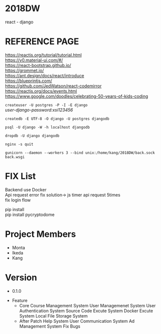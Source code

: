 # 2018DW   
react - django   
   
# REFERENCE PAGE   
https://reactjs.org/tutorial/tutorial.html   
https://v0.material-ui.com/#/   
https://react-bootstrap.github.io/   
https://grommet.io/   
https://ant.design/docs/react/introduce   
https://blueprintjs.com/   
https://github.com/JedWatson/react-codemirror   
https://reactjs.org/docs/events.html   
https://www.google.com/doodles/celebrating-50-years-of-kids-coding   
      
   
`createuser -U postgres -P -I -E django`  
*user-django-password:xsi123456*

`createdb -E UTF-8 -O django -U postgres djangodb`   

`psql -U django -W -h localhost djangodb`

`dropdb -U django djangodb`

`nginx -s quit`

`gunicorn --daemon --workers 3 --bind unix:/home/kang/2018DW/back.sock back.wsgi`

       
# FIX List   
Backend use Docker   
Api request error fix solution-> js timer api request 5times   
fix login flow      
   
pip install   
pip install pycryptodome   
   

# Project Members   
 - Monta   
 - Ikeda   
 - Kang

# Version   
 * 0.1.0    
 - Feature
    - Core
        Course Management System
        User Managemenet System
        User Authentication System
        Source Code Excute System
        Docker Excute System
        Local File Storage System
    - After Patch
        Help System
        User Communication System
        Ad Management System
        Fix Bugs
